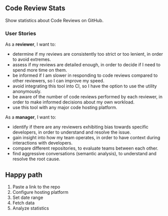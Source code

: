 ## Code Review Stats

Show statistics about Code Reviews on GitHub.

### User Stories

As a **reviewer**, I want to:

- determine if my reviews are consistently too strict or too lenient, in order to avoid extremes.
- assess if my reviews are detailed enough, in order to decide if I need to spend more time on them.
- be informed if I am slower in responding to code reviews compared to other reviewers, so I can improve my speed.
- avoid integrating this tool into CI, so I have the option to use the utility anonymously.
- be aware of the number of code reviews performed by each reviewer, in order to make informed decisions about my own workload.
- use this tool with any major code hosting platform.

As a **manager**, I want to:
- identify if there are any reviewers exhibiting bias towards specific developers, in order to understand and resolve the issue.
- gain insight into how my team operates, in order to have context during interactions with developers.
- compare different repositories, to evaluate teams between each other.
- find aggressive conversations (semantic analysis), to understand and resolve the root cause.

## Happy path
1. Paste a link to the repo
2. Configure hosting platform
3. Set date range
4. Fetch data
5. Analyze statistics
